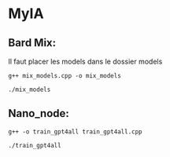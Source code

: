 # MyIA

## Bard Mix:
Il faut placer les models dans le dossier models

`g++ mix_models.cpp -o mix_models`

`./mix_models`

## Nano_node:
`g++ -o train_gpt4all train_gpt4all.cpp`

`./train_gpt4all`
